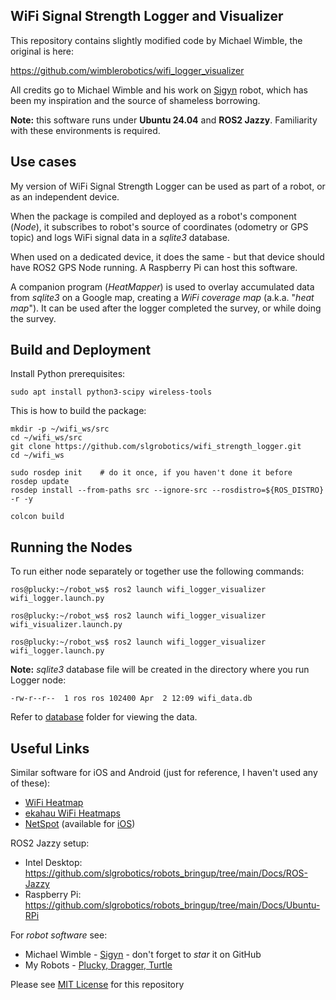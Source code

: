 ## WiFi Signal Strength Logger and Visualizer

This repository contains slightly modified code by Michael Wimble, the original is here:

https://github.com/wimblerobotics/wifi_logger_visualizer

All credits go to Michael Wimble and his work on [Sigyn](https://github.com/wimblerobotics/Sigyn) robot, which has been my inspiration and the source of shameless borrowing.

**Note:** this software runs under **Ubuntu 24.04** and **ROS2 Jazzy**. Familiarity with these environments is required.

## Use cases

My version of WiFi Signal Strength Logger can be used as part of a robot, or as an independent device. 

When the package is compiled and deployed as a robot's component (_Node_), it subscribes to robot's source of coordinates (odometry or GPS topic) and logs WiFi signal data in a _sqlite3_ database.

When used on a dedicated device, it does the same - but that device should have ROS2 GPS Node running. A Raspberry Pi can host this software.

A companion program (_HeatMapper_) is used to overlay accumulated data from _sqlite3_ on a Google map, creating a _WiFi coverage map_ (a.k.a. "_heat map_").
It can be used after the logger completed the survey, or while doing the survey.

## Build and Deployment

Install Python prerequisites:
```
sudo apt install python3-scipy wireless-tools
```
This is how to build the package:
```
mkdir -p ~/wifi_ws/src
cd ~/wifi_ws/src
git clone https://github.com/slgrobotics/wifi_strength_logger.git
cd ~/wifi_ws

sudo rosdep init    # do it once, if you haven't done it before
rosdep update
rosdep install --from-paths src --ignore-src --rosdistro=${ROS_DISTRO} -r -y

colcon build
```

## Running the Nodes

To run either node separately or together use the following commands:
```
ros@plucky:~/robot_ws$ ros2 launch wifi_logger_visualizer wifi_logger.launch.py

ros@plucky:~/robot_ws$ ros2 launch wifi_logger_visualizer wifi_visualizer.launch.py

ros@plucky:~/robot_ws$ ros2 launch wifi_logger_visualizer wifi_logger.launch.py
```
**Note:** _sqlite3_ database file will be created in the directory where you run Logger node: 
```
-rw-r--r--  1 ros ros 102400 Apr  2 12:09 wifi_data.db
```
Refer to [database](https://github.com/slgrobotics/wifi_strength_logger/tree/main/database) folder for viewing the data.

## Useful Links

Similar software for iOS and Android (just for reference, I haven't used any of these):
- [WiFi Heatmap](https://play.google.com/store/apps/details?id=ua.com.wifisolutions.wifiheatmap&hl=en_US&pli=1)
- [ekahau WiFi Heatmaps](https://www.ekahau.com/solutions/wi-fi-heatmaps/)
- [NetSpot](https://www.netspotapp.com/wifi-heat-map/best-wifi-heatmap-software.html)  (available for [iOS](https://apps.apple.com/us/app/netspot-wifi-analyzer/id1490247223))

ROS2 Jazzy setup:
- Intel Desktop: https://github.com/slgrobotics/robots_bringup/tree/main/Docs/ROS-Jazzy
- Raspberry Pi: https://github.com/slgrobotics/robots_bringup/tree/main/Docs/Ubuntu-RPi

For _robot software_ see:
- Michael Wimble - [Sigyn](https://github.com/wimblerobotics/Sigyn) - don't forget to _star_ it on GitHub
- My Robots - [Plucky, Dragger, Turtle](https://github.com/slgrobotics/robots_bringup)

Please see [MIT License](https://github.com/slgrobotics/wifi_strength_logger/blob/main/LICENSE) for this repository

